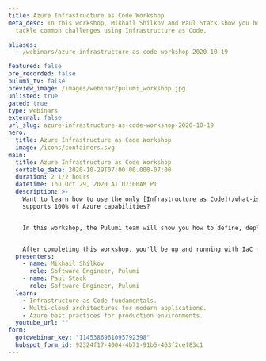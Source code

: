 ```yaml
---
title: Azure Infrastructure as Code Workshop
meta_desc: In this workshop, Mikhail Shilkov and Paul Stack show you how to
  tackle common challenges using Infrastructure as Code.

aliases:
  - /webinars/azure-infrastructure-as-code-workshop-2020-10-19

featured: false
pre_recorded: false
pulumi_tv: false
preview_image: /images/webinar/pulumi_workshop.jpg
unlisted: true
gated: true
type: webinars
external: false
url_slug: azure-infrastructure-as-code-workshop-2020-10-19
hero:
  title: Azure Infrastructure as Code Workshop
  image: /icons/containers.svg
main:
  title: Azure Infrastructure as Code Workshop
  sortable_date: 2020-10-29T07:00:00.000-07:00
  duration: 2 1/2 hours
  datetime: Thu Oct 29, 2020 AT 07:00AM PT
  description: >-
    Want to learn how to use the only [Infrastructure as Code](/what-is/what-is-infrastructure-as-code/) (IaC) tool that
    supports 100% of Azure capabilities?


    In this workshop, the Pulumi team will show you how to define, deploy and manage Azure resources using Infrastructure as Code through a series of hands-on labs. The techniques work for any cloud -- Azure, AWS, and GCP. You'll be able to leverage your favorite languages including Python, Go, JavaScript, TypeScript, and C# instead of YAML or domain-specific languages.


    After completing this workshop, you'll be up and running with IaC fundamentals, modern application architectures across many clouds, and best-practices that are ready for production environments. You'll also be ready to empower your development teams to be more productive -- continuously deploying both their applications and infrastructure.
  presenters:
    - name: Mikhail Shilkov
      role: Software Engineer, Pulumi
    - name: Paul Stack
      role: Software Engineer, Pulumi
  learn:
    - Infrastructure as Code fundamentals.
    - Multi-cloud architectures for modern applications.
    - Azure best practices for production environments.
  youtube_url: ""
form:
  gotowebinar_key: "1145386961095792398"
  hubspot_form_id: 92324f17-4004-4b71-91b5-463f2cef83c1
---
```

